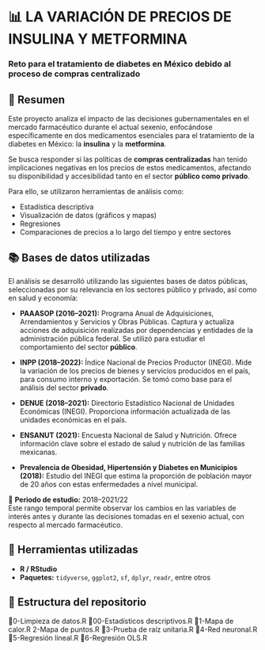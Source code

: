 # 📊 LA VARIACIÓN DE PRECIOS DE INSULINA Y METFORMINA  
### Reto para el tratamiento de diabetes en México debido al proceso de compras centralizado

## 🧠 Resumen

Este proyecto analiza el impacto de las decisiones gubernamentales en el mercado farmacéutico durante el actual sexenio, enfocándose específicamente en dos medicamentos esenciales para el tratamiento de la diabetes en México: la **insulina** y la **metformina**.

Se busca responder si las políticas de **compras centralizadas** han tenido implicaciones negativas en los precios de estos medicamentos, afectando su disponibilidad y accesibilidad tanto en el sector **público como privado**.

Para ello, se utilizaron herramientas de análisis como:

- Estadística descriptiva  
- Visualización de datos (gráficos y mapas)  
- Regresiones  
- Comparaciones de precios a lo largo del tiempo y entre sectores  

## 📚 Bases de datos utilizadas

El análisis se desarrolló utilizando las siguientes bases de datos públicas, seleccionadas por su relevancia en los sectores público y privado, así como en salud y economía:

- **PAAASOP (2016–2021):** Programa Anual de Adquisiciones, Arrendamientos y Servicios y Obras Públicas. Captura y actualiza acciones de adquisición realizadas por dependencias y entidades de la administración pública federal. Se utilizó para estudiar el comportamiento del sector **público**.

- **INPP (2018–2022):** Índice Nacional de Precios Productor (INEGI). Mide la variación de los precios de bienes y servicios producidos en el país, para consumo interno y exportación. Se tomó como base para el análisis del sector **privado**.

- **DENUE (2018–2021):** Directorio Estadístico Nacional de Unidades Económicas (INEGI). Proporciona información actualizada de las unidades económicas en el país.

- **ENSANUT (2021):** Encuesta Nacional de Salud y Nutrición. Ofrece información clave sobre el estado de salud y nutrición de las familias mexicanas.

- **Prevalencia de Obesidad, Hipertensión y Diabetes en Municipios (2018):** Estudio del INEGI que estima la proporción de población mayor de 20 años con estas enfermedades a nivel municipal.

📆 **Periodo de estudio:** 2018–2021/22  
Este rango temporal permite observar los cambios en las variables de interés antes y durante las decisiones tomadas en el sexenio actual, con respecto al mercado farmacéutico.

## 🧰 Herramientas utilizadas

- **R / RStudio**
- **Paquetes:** `tidyverse`, `ggplot2`, `sf`, `dplyr`, `readr`, entre otros

## 📁 Estructura del repositorio

📂0-Limpieza de datos.R 
📂00-Estadísticos descriptivos.R 
📂1-Mapa de calor.R 2-Mapa de puntos.R 
📂3-Prueba de raíz unitaria.R 
📂4-Red neuronal.R 
📂5-Regresión lineal.R 
📂6-Regresión OLS.R
